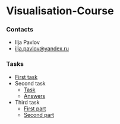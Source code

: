 # Visualisation-Course

<h3>Contacts</h3>
<ul> 
  <li>Ilja Pavlov </li>
  <li> <a href="mailto:ilja.pavlov@yandex.ru">ilja.pavlov@yandex.ru</a> </li>
</ul>

<h3>Tasks</h3>
<ul>
  <li>
    <a href="hw1/hw1.html"> First task</a>
  </li>
  <li>
  Second task
    <ul>
    <li><a href="hw2/hw2.html"> Task</a></li>
    <li><a href="hw2/answers.md"> Answers</a></li>
    </ul>
  </li>
  <li>
      Third task
      <ul>
        <li><a href="hw3/part1/hw3-part1.html"> First part</a> </li>
        <li><a href="hw3/part2/hw3-part2.html"> Second part</a> </li>
      </ul>
    </li>
</ul>
